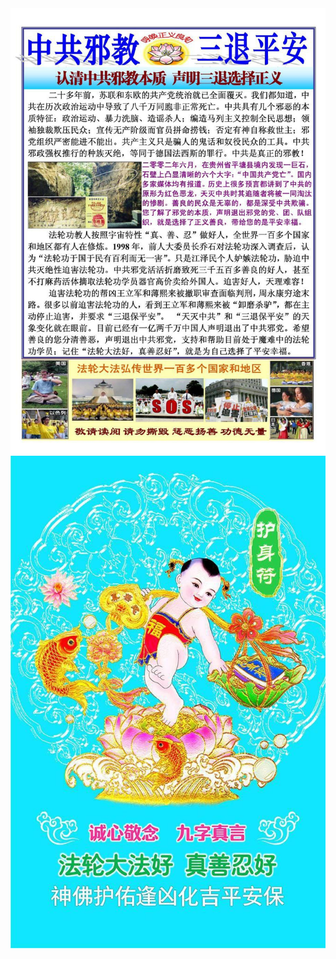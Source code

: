 <div style="text-align: center;">
    <img src="./im/1.jpg" alt="Image 1" />
</div>

<div style="text-align: center;">
    <img src="./im/2.jpg" alt="Image 2" />
</div>